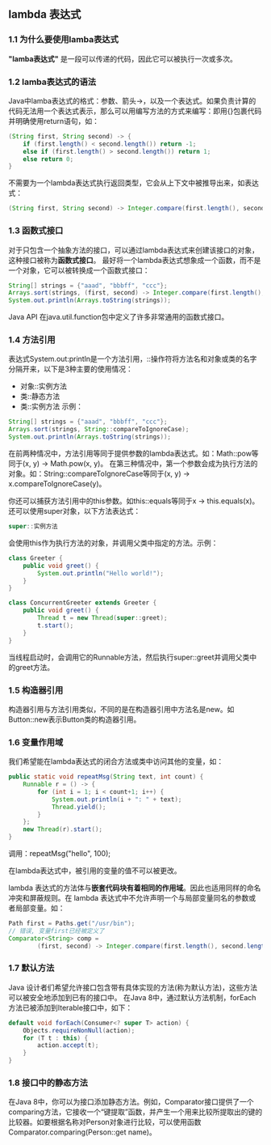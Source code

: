 ## lambda 表达式

### 1.1 为什么要使用lamba表达式
**"lamba表达式"** 是一段可以传递的代码，因此它可以被执行一次或多次。

### 1.2 lamba表达式的语法
Java中lamba表达式的格式：参数、箭头->，以及一个表达式。如果负责计算的代码无法用一个表达式表示，那么可以用编写方法的方式来编写：即用{}包裹代码并明确使用return语句，如：
```java
(String first, String second) -> {
    if (first.length() < second.length()) return -1;
    else if (first.length() > second.length()) return 1;
    else return 0;
}
```

不需要为一个lambda表达式执行返回类型，它会从上下文中被推导出来，如表达式：
```java
(String first, String second) -> Integer.compare(first.length(), second.length())
```

### 1.3 函数式接口
对于只包含一个抽象方法的接口，可以通过lambda表达式来创建该接口的对象，这种接口被称为**函数式接口**。
最好将一个lambda表达式想象成一个函数，而不是一个对象，它可以被转换成一个函数式接口：
```java
String[] strings = {"aaad", "bbbff", "ccc"};
Arrays.sort(strings, (first, second) -> Integer.compare(first.length(), second.length()));
System.out.println(Arrays.toString(strings));
```

Java API 在java.util.function包中定义了许多非常通用的函数式接口。

### 1.4 方法引用
表达式System.out:println是一个方法引用，::操作符将方法名和对象或类的名字分隔开来，以下是3种主要的使用情况：
- 对象::实例方法
- 类::静态方法
- 类::实例方法
示例：
```java
String[] strings = {"aaad", "bbbff", "ccc"};
Arrays.sort(strings, String::compareToIgnoreCase);
System.out.println(Arrays.toString(strings));
```
在前两种情况中，方法引用等同于提供参数的lambda表达式。如：Math::pow等同于(x, y) -> Math.pow(x, y)。
在第三种情况中，第一个参数会成为执行方法的对象。如：String::compareToIgnoreCase等同于(x, y) -> x.compareToIgnoreCase(y)。

你还可以捕获方法引用中的this参数。如this::equals等同于x -> this.equals(x)。
还可以使用super对象，以下方法表达式：
```java
super::实例方法
```
会使用this作为执行方法的对象，并调用父类中指定的方法。示例：
```java
class Greeter {
    public void greet() {
        System.out.println("Hello world!");
    }
}

class ConcurrentGreeter extends Greeter {
    public void greet() {
        Thread t = new Thread(super::greet);
        t.start();
    }
}
```
当线程启动时，会调用它的Runnable方法，然后执行super::greet并调用父类中的greet方法。

### 1.5 构造器引用
构造器引用与方法引用类似，不同的是在构造器引用中方法名是new。如Button::new表示Button类的构造器引用。

### 1.6 变量作用域
我们希望能在lambda表达式的闭合方法或类中访问其他的变量，如：
```java
public static void repeatMsg(String text, int count) {
    Runnable r = () -> {
        for (int i = 1; i < count+1; i++) {
            System.out.println(i + ": " + text);
            Thread.yield();
        }
    };
    new Thread(r).start();
}
```
调用：repeatMsg("hello", 100);

在lambda表达式中，被引用的变量的值不可以被更改。

lambda 表达式的方法体与**嵌套代码块有着相同的作用域**。因此也适用同样的命名冲突和屏蔽规则。在 lambda 表达式中不允许声明一个与局部变量同名的参数或者局部变量。如：
```java
Path first = Paths.get("/usr/bin");
// 错误, 变量first已经被定义了
Comparator<String> comp = 
        (first, second) -> Integer.compare(first.length(), second.length());
```

### 1.7 默认方法
Java 设计者们希望允许接口包含带有具体实现的方法(称为默认方法)，这些方法可以被安全地添加到已有的接口中。
在Java 8中，通过默认方法机制，forEach方法已被添加到Iterable接口中，如下：
```java
default void forEach(Consumer<? super T> action) {
    Objects.requireNonNull(action);
    for (T t : this) {
        action.accept(t);
    }
}
```

### 1.8 接口中的静态方法
在Java 8中，你可以为接口添加静态方法。例如，Comparator接口提供了一个comparing方法，它接收一个“键提取”函数，并产生一个用来比较所提取出的键的比较器。如要根据名称对Person对象进行比较，可以使用函数 Comparator.comparing(Person::get name)。


